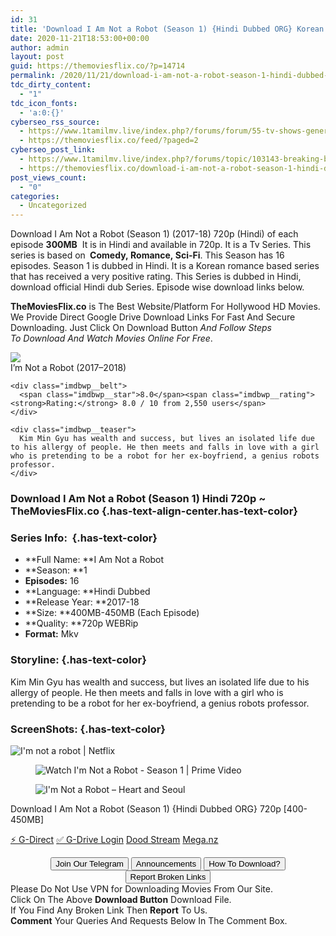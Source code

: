 ```yaml
---
id: 31
title: 'Download I Am Not a Robot (Season 1) {Hindi Dubbed ORG} Korean Drama Series WEBRip 720p [400MB]'
date: 2020-11-21T18:53:00+00:00
author: admin
layout: post
guid: https://themoviesflix.co/?p=14714
permalink: /2020/11/21/download-i-am-not-a-robot-season-1-hindi-dubbed-org-korean-drama-series-webrip-720p-400mb/
tdc_dirty_content:
  - "1"
tdc_icon_fonts:
  - 'a:0:{}'
cyberseo_rss_source:
  - https://www.1tamilmv.live/index.php?/forums/forum/55-tv-shows-general-videos.xml/
  - https://themoviesflix.co/feed/?paged=2
cyberseo_post_link:
  - https://www.1tamilmv.live/index.php?/forums/topic/103143-breaking-bad-2008-2013-s01-s05-english-1080p-dts-51-720p-aac-20-esub-g-drive-ninja-360/
  - https://themoviesflix.co/download-i-am-not-a-robot-season-1-hindi-dubbed-720p/
post_views_count:
  - "0"
categories:
  - Uncategorized
---
```

Download I Am Not a Robot (Season 1) (2017-18)&nbsp;720p&nbsp;(Hindi) of each episode&nbsp;**300MB**&nbsp;&nbsp;It is in Hindi and available in&nbsp;720p. It is a&nbsp;Tv Series. This series is based on&nbsp;**&nbsp;Comedy,&nbsp;Romance,&nbsp;Sci-Fi**. This Season has 16 episodes. Season 1 is dubbed in Hindi. It is a Korean romance based series that has received a very positive rating. This Series is dubbed in Hindi, download official Hindi dub Series. Episode wise download links below.

**TheMoviesFlix.co**&nbsp;is The Best Website/Platform For Hollywood HD Movies. We Provide Direct Google Drive Download Links For Fast And Secure Downloading. Just Click On Download Button&nbsp;_And Follow Steps To&nbsp;Download And Watch Movies Online For Free_.

<div class="imdbwp imdbwp--movie dark">
  <div class="imdbwp__thumb">
    <a class="imdbwp__link" target="_blank" title="I'm Not a Robot" href="https://www.imdb.com/title/tt7521778/" rel="nofollow noopener noreferrer"><img class="imdbwp__img" src="https://m.media-amazon.com/images/M/MV5BZjNlZmUyYmMtNjNjMS00NzQ5LTlmYjktNDVkMmRjMTQyMmVjXkEyXkFqcGdeQXVyNzk0NTA5NQ@@._V1_SX300.jpg" /></a>
  </div>
  
  <div class="imdbwp__content">
    <div class="imdbwp__header">
      <span class="imdbwp__title">I&#8217;m Not a Robot</span> (2017–2018)
    </div>
    
    <div class="imdbwp__belt">
      <span class="imdbwp__star">8.0</span><span class="imdbwp__rating"><strong>Rating:</strong> 8.0 / 10 from 2,550 users</span>
    </div>
    
    <div class="imdbwp__teaser">
      Kim Min Gyu has wealth and success, but lives an isolated life due to his allergy of people. He then meets and falls in love with a girl who is pretending to be a robot for her ex-boyfriend, a genius robots professor.
    </div>
  </div>
</div>

### Download I Am Not a Robot (Season 1) Hindi 720p ~ TheMoviesFlix.co {.has-text-align-center.has-text-color}

### Series Info:&nbsp; {.has-text-color}

  * **Full Name:&nbsp;**I Am Not a Robot
  * **Season:&nbsp;**1
  * **Episodes:**&nbsp;16
  * **Language:&nbsp;**Hindi Dubbed
  * **Release Year:&nbsp;**2017-18
  * **Size:&nbsp;**400MB-450MB (Each Episode)
  * **Quality:&nbsp;**720p WEBRip
  * **Format:**&nbsp;Mkv

### Storyline: {.has-text-color}

Kim Min Gyu has wealth and success, but lives an isolated life due to his allergy of people. He then meets and falls in love with a girl who is pretending to be a robot for her ex-boyfriend, a genius robots professor.

### ScreenShots: {.has-text-color}<figure class="wp-block-image">

![I'm not a robot | Netflix](https://occ-0-2794-2219.1.nflxso.net/dnm/api/v6/E8vDc_W8CLv7-yMQu8KMEC7Rrr8/AAAABdOBi6DymdbEEi-NuQfnytblPXmrM4Hj-t_cX1lKrPHVTrvgDc-x0mXOkeljcfqI_TR9CMBbuB2hEFEFVti-OcnG12d1.jpg?r=780) </figure> <figure class="wp-block-image">![Watch I'm Not a Robot - Season 1 | Prime Video](https://images-na.ssl-images-amazon.com/images/I/51vNN4ApQQL._RI_.jpg)</figure> <figure class="wp-block-image">![I'm Not a Robot – Heart and Seoul](https://heartnseoulcom.files.wordpress.com/2018/02/img-4990-e1517785991649.png?w=1016)</figure> 

<p class="has-text-align-center has-text-color has-medium-font-size">
  Download I Am Not a Robot (Season 1) {Hindi Dubbed ORG} 720p [400-450MB]
</p>

<p class="has-text-align-center">
  <a class="maxbutton-13 maxbutton maxbutton-g-direct-1" target="_blank" title="tooltip" rel="nofollow noopener noreferrer" href="https://coinquint.com/a20084/"><span class="mb-text">⚡️ G-Direct</span></a> <a class="maxbutton-14 maxbutton maxbutton-g-drive" target="_blank" title="tooltip" rel="nofollow noopener noreferrer" href="https://coinquint.com/a20086/"><span class="mb-text">✅ G-Drive Login</span></a> <a class="maxbutton-15 maxbutton maxbutton-dood-stream" target="_blank" title="tooltip" rel="nofollow noopener noreferrer" href="https://coinquint.com/a20088/"><span class="mb-text">Dood Stream</span></a> <a class="maxbutton-17 maxbutton maxbutton-mega-nz" target="_blank" title="tooltip" rel="nofollow noopener noreferrer" href="https://coinquint.com/a20090/"><span class="mb-text">Mega.nz</span></a>
</p>

<center>
</center>

<center>
  <a href="https://t.me/themoviesflixcom" target="_blank" data-wpel-link="external" rel="nofollow external noopener noreferrer"><button class="button button5">Join Our Telegram</button></a> <a href="https://themoviesflix.co/download-i-am-not-a-robot-season-1-hindi-dubbed-720p/#" target="_blank" data-wpel-link="external" rel="nofollow external noopener noreferrer"><button class="button button5">Announcements</button></a> <a href="https://themoviesflix.com/how-to-download/" target="_blank" data-wpel-link="external" rel="nofollow external noopener noreferrer"><button class="button button5">How To Download?</button></a> <a href="https://themoviesflix.co/download-i-am-not-a-robot-season-1-hindi-dubbed-720p/#" target="_blank" data-wpel-link="external" rel="nofollow external noopener noreferrer"><button class="button button5">Report Broken Links</button></a>
</center>

<div class="alert alert-danger">
  Please Do Not Use VPN for Downloading Movies From Our Site.
</div>

<div class="alert alert-success">
  Click On The Above <strong>Download Button</strong> Download File.
</div>

<div class="alert alert-warning">
  If You Find Any Broken Link Then <strong>Report</strong> To Us.
</div>

<div class="alert alert-info">
  <strong>Comment</strong> Your Queries And Requests Below In The Comment Box.
</div>